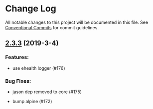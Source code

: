 # Change Log

All notable changes to this project will be documented in this file.
See [Conventional Commits](Https://conventionalcommits.org) for commit guidelines.

<!-- changelog -->

## [2.3.3](https://github.com/edenlabllc/report.api/compare/2.3.3...2.3.3) (2019-3-4)




### Features:

* use ehealth logger (#176)

### Bug Fixes:

* jason dep removed to core (#175)

* bump alpine (#172)
